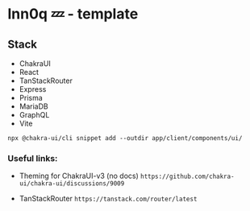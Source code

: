 # lnn0q :zzz: - template

## Stack

- ChakraUI
- React
- TanStackRouter
- Express
- Prisma
- MariaDB
- GraphQL
- Vite

`npx @chakra-ui/cli snippet add --outdir app/client/components/ui/`

### Useful links:

- Theming for ChakraUI-v3 (no docs)
`https://github.com/chakra-ui/chakra-ui/discussions/9009`

- TanStackRouter
`https://tanstack.com/router/latest`

